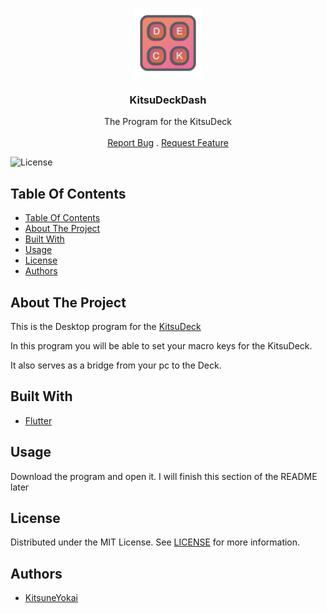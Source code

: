 <br/>
<p align="center">
  <a href="https://github.com/KitsuneYokai/KitsuDeckDash">
    <img src="assets/images/app_icon.png" alt="Logo" width="110" height="110">
  </a>

  <h3 align="center">KitsuDeckDash</h3>

  <p align="center">
    The Program for the KitsuDeck
    <br/>
    <br/>
    <a href="https://github.com/KitsuneYokai/KitsuDeckDash/issues">Report Bug</a>
    .
    <a href="https://github.com/KitsuneYokai/KitsuDeckDash/issues">Request Feature</a>
  </p>
</p>

![License](https://img.shields.io/github/license/KitsuneYokai/KitsuDeckDash)

## Table Of Contents

- [Table Of Contents](#table-of-contents)
- [About The Project](#about-the-project)
- [Built With](#built-with)
- [Usage](#usage)
- [License](#license)
- [Authors](#authors)

## About The Project

This is the Desktop program for the [KitsuDeck](https://github.com/KitsuneYokai/KitsuDeck)

In this program you will be able to set your macro keys for the KitsuDeck.

It also serves as a bridge from your pc to the Deck.

## Built With

* [Flutter](https://flutter.dev)

## Usage

Download the program and open it. I will finish this section of the README later


## License

Distributed under the MIT License. See [LICENSE](https://github.com/KitsuneYokai/KitsuDeckDash/blob/main/LICENSE) for more information.

## Authors

* [KitsuneYokai](https://github.com/KitsuneYokai)